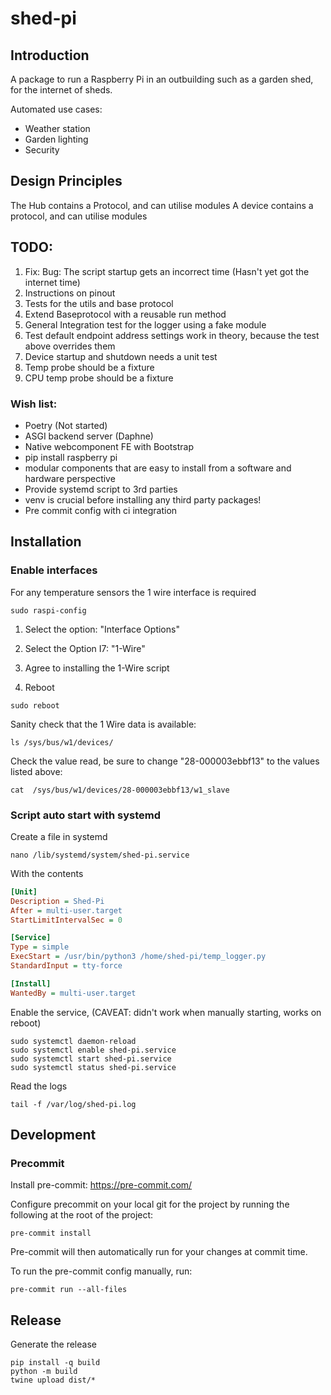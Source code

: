 # shed-pi

## Introduction

A package to run a Raspberry Pi in an outbuilding such as a garden shed, for the internet of sheds.

Automated use cases:

- Weather station
- Garden lighting
- Security

## Design Principles

The Hub contains a Protocol, and can utilise modules
A device contains a protocol, and can utilise modules

## TODO:

1. Fix: Bug: The script startup gets an incorrect time (Hasn't yet got the internet time)
2. Instructions on pinout
3. Tests for the utils and base protocol
4. Extend Baseprotocol with a reusable run method
5. General Integration test for the logger using a fake module
6. Test default endpoint address settings work in theory, because the test above overrides them
7. Device startup and shutdown needs a unit test
8. Temp probe should be a fixture
9. CPU temp probe should be a fixture

### Wish list:

- Poetry (Not started)
- ASGI backend server (Daphne)
- Native webcomponent FE with Bootstrap
- pip install raspberry pi
- modular components that are easy to install from a software and hardware perspective
- Provide systemd script to 3rd parties
- venv is crucial before installing any third party packages!
- Pre commit config with ci integration

## Installation

### Enable interfaces

For any temperature sensors the 1 wire interface is required

```shell
sudo raspi-config
```

1. Select the option: "Interface Options"

2. Select the Option I7: "1-Wire"

3. Agree to installing the 1-Wire script

4. Reboot

```shell
sudo reboot
```

Sanity check that the 1 Wire data is available:

```shell
ls /sys/bus/w1/devices/
```

Check the value read, be sure to change "28-000003ebbf13" to the values listed above:

```shell
cat  /sys/bus/w1/devices/28-000003ebbf13/w1_slave
```

### Script auto start with systemd

Create a file in systemd

```shell
nano /lib/systemd/system/shed-pi.service
````

With the contents

```ini
[Unit]
Description = Shed-Pi
After = multi-user.target
StartLimitIntervalSec = 0

[Service]
Type = simple
ExecStart = /usr/bin/python3 /home/shed-pi/temp_logger.py
StandardInput = tty-force

[Install]
WantedBy = multi-user.target
```

Enable the service, (CAVEAT: didn't work when manually starting, works on reboot)

```shell
sudo systemctl daemon-reload
sudo systemctl enable shed-pi.service
sudo systemctl start shed-pi.service
sudo systemctl status shed-pi.service
```

Read the logs

```shell
tail -f /var/log/shed-pi.log
```

## Development

### Precommit

Install pre-commit: https://pre-commit.com/

Configure precommit on your local git for the project by running the following at the root of the project:

```shell
pre-commit install
```

Pre-commit will then automatically run for your changes at commit time.

To run the pre-commit config manually, run:

```shell
pre-commit run --all-files
```

## Release

Generate the release

```shell
pip install -q build
python -m build
twine upload dist/*
```
